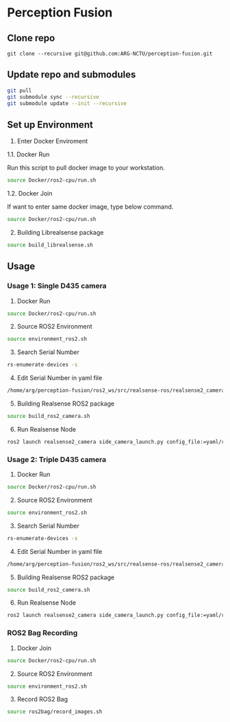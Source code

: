 # Perception Fusion

## Clone repo 

```
git clone --recursive git@github.com:ARG-NCTU/perception-fusion.git
``` 

## Update repo and submodules

```bash
git pull
git submodule sync --recursive
git submodule update --init --recursive
```

## Set up Environment

1. Enter Docker Enviroment

1.1. Docker Run

Run this script to pull docker image to your workstation.

```bash
source Docker/ros2-cpu/run.sh
```

1.2. Docker Join

If want to enter same docker image, type below command.

```bash
source Docker/ros2-cpu/run.sh
```

2. Building Librealsense package

```bash
source build_librealsense.sh
```

## Usage

### Usage 1: Single D435 camera

1. Docker Run

```bash
source Docker/ros2-cpu/run.sh
```

2. Source ROS2 Environment

```bash
source environment_ros2.sh
```

3. Search Serial Number

```bash
rs-enumerate-devices -s
```

4. Edit Serial Number in yaml file

```bash
/home/arg/perception-fusion/ros2_ws/src/realsense-ros/realsense2_camera/yaml/rs_launch_1.yaml
```

5. Building Realsense ROS2 package

```bash
source build_ros2_camera.sh
```

6. Run Realsense Node

```bash
ros2 launch realsense2_camera side_camera_launch.py config_file:=yaml/rs_launch_1.yaml
```

### Usage 2: Triple D435 camera

1. Docker Run

```bash
source Docker/ros2-cpu/run.sh
```

2. Source ROS2 Environment

```bash
source environment_ros2.sh
```

3. Search Serial Number

```bash
rs-enumerate-devices -s
```

4. Edit Serial Number in yaml file

```bash
/home/arg/perception-fusion/ros2_ws/src/realsense-ros/realsense2_camera/yaml/rs_launch_3.yaml
```

5. Building Realsense ROS2 package

```bash
source build_ros2_camera.sh
```

6. Run Realsense Node

```bash
ros2 launch realsense2_camera side_camera_launch.py config_file:=yaml/rs_launch_3.yaml
```

### ROS2 Bag Recording

1. Docker Join

```bash
source Docker/ros2-cpu/run.sh
```

2. Source ROS2 Environment

```bash
source environment_ros2.sh
```

3. Record ROS2 Bag

```bash
source ros2bag/record_images.sh
```